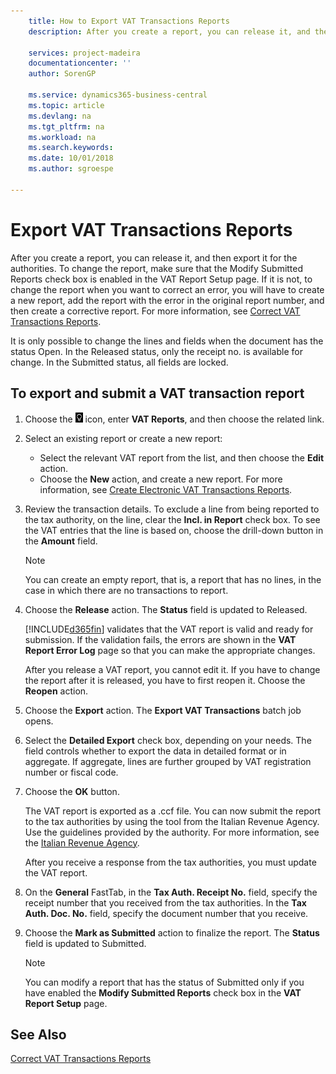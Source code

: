```yaml
---
    title: How to Export VAT Transactions Reports
    description: After you create a report, you can release it, and then export it for the authorities.

    services: project-madeira 
    documentationcenter: ''
    author: SorenGP

    ms.service: dynamics365-business-central
    ms.topic: article
    ms.devlang: na
    ms.tgt_pltfrm: na
    ms.workload: na
    ms.search.keywords:
    ms.date: 10/01/2018
    ms.author: sgroespe

---
```

# Export VAT Transactions Reports
After you create a report, you can release it, and then export it for the authorities. To change the report, make sure that the Modify Submitted Reports check box is enabled in the VAT Report Setup page. If it is not, to change the report when you want to correct an error, you will have to create a new report, add the report with the error in the original report number, and then create a corrective report. For more information, see [Correct VAT Transactions Reports](how-to-correct-vat-transactions-reports.md).  

It is only possible to change the lines and fields when the document has the status Open. In the Released status, only the receipt no. is available for change. In the Submitted status, all fields are locked.  

## To export and submit a VAT transaction report  

1.  Choose the ![Search for Page or Report](../../media/ui-search/search_small.png "Search for Page or Report icon") icon, enter **VAT Reports**, and then choose the related link.  
2.  Select an existing report or create a new report:  

    - Select the relevant VAT report from the list, and then choose the **Edit** action.  
    - Choose the **New** action, and create a new report. For more information, see [Create Electronic VAT Transactions Reports](how-to-create-electronic-vat-transactions-reports.md).  

3.  Review the transaction details. To exclude a line from being reported to the tax authority, on the line, clear the **Incl. in Report** check box. To see the VAT entries that the line is based on, choose the drill-down button in the **Amount** field.

    > [!NOTE]  
    >  You can create an empty report, that is, a report that has no lines, in the case in which there are no transactions to report.  

4.  Choose the **Release** action. The **Status** field is updated to Released.  

    [!INCLUDE[d365fin](../../includes/d365fin_md.md)] validates that the VAT report is valid and ready for submission. If the validation fails, the errors are shown in the **VAT Report Error Log** page so that you can make the appropriate changes.  

    After you release a VAT report, you cannot edit it. If you have to change the report after it is released, you have to first reopen it. Choose the **Reopen** action.  

5.  Choose the **Export** action. The **Export VAT Transactions** batch job opens.  
6.  Select the **Detailed Export** check box, depending on your needs. The field controls whether to export the data in detailed format or in aggregate. If aggregate, lines are further grouped by VAT registration number or fiscal code.  
7.  Choose the **OK** button.

    The VAT report is exported as a .ccf file. You can now submit the report to the tax authorities by using the tool from the Italian Revenue Agency. Use the guidelines provided by the authority. For more information, see the [Italian Revenue Agency](https://go.microsoft.com/fwlink/?LinkID=206524).  

    After you receive a response from the tax authorities, you must update the VAT report.  

8.  On the **General** FastTab, in the **Tax Auth. Receipt No.** field, specify the receipt number that you received from the tax authorities. In the **Tax Auth. Doc. No.** field, specify the document number that you receive.  
9. Choose the **Mark as Submitted** action to finalize the report. The **Status** field is updated to Submitted.  

    > [!NOTE]  
    >  You can modify a report that has the status of Submitted only if you have enabled the **Modify Submitted Reports** check box in the **VAT Report Setup** page.  

## See Also  
[Correct VAT Transactions Reports](how-to-correct-vat-transactions-reports.md)
